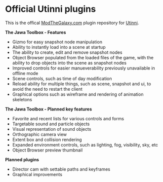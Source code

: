 # Official Utinni plugins
This is the offical [ModTheGalaxy.com](https://modthegalaxy.com/) plugin repository for [Utinni](https://github.com/ptklatt/Utinni).

**The Jawa Toolbox - Features**
* Gizmo for easy snapshot node manipulation
* Ability to instantly load into a scene at startup
* The ability to create, edit and remove snapshot nodes
* Object Browser populated from the loaded files of the game, with the ability to drop objects into the scene as snapshot nodes
* Improved controls for easier manueverability previously unavailable in offline mode
* Scene controls, such as time of day modification
* Reload ability for multiple things, such as scene, snapshot and ui, to avoid the need to restart the client
* Graphical options such as wireframe and rendering of animation skeletons

**The Jawa Toolbox - Planned key features**
* Favorite and recent lists for various controls and forms
* Targetable sound and particle objects
* Visual representation of sound objects
* Orthographic camera view
* Extent box and collision rendering
* Expanded environment controls, such as lighting, fog, visibility, sky, etc
* Object Browser preview thumbnail

**Planned plugins**
* Director cam with settable paths and keyframes
* Graphical improvements
